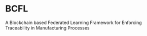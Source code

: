 # BCFL
A Blockchain based Federated Learning Framework for Enforcing Traceability in Manufacturing Processes
